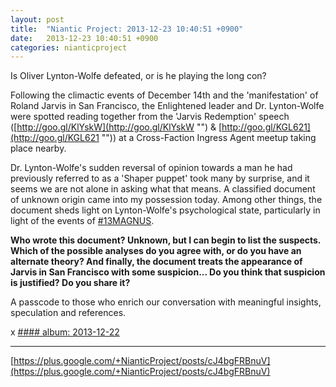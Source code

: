 ```yaml
---
layout: post
title:  "Niantic Project: 2013-12-23 10:40:51 +0900"
date:   2013-12-23 10:40:51 +0900
categories: nianticproject
---
```

Is Oliver Lynton-Wolfe defeated, or is he playing the long con?

Following the climactic events of December 14th and the 'manifestation' of Roland Jarvis in San Francisco, the Enlightened leader and Dr. Lynton-Wolfe were spotted reading together from the 'Jarvis Redemption' speech ([http://goo.gl/KlYskW](http://goo.gl/KlYskW "") &amp; [http://goo.gl/KGL621](http://goo.gl/KGL621 "")) at a Cross-Faction Ingress Agent meetup taking place nearby.

Dr. Lynton-Wolfe's sudden reversal of opinion towards a man he had previously referred to as a 'Shaper puppet' took many by surprise, and it seems we are not alone in asking what that means. A classified document of unknown origin came into my possession today. Among other things, the document sheds light on Lynton-Wolfe's psychological state, particularly in light of the events of [#13MAGNUS](https://plus.google.com/s/%2313MAGNUS "").

**Who wrote this document? Unknown, but I can begin to list the suspects. Which of the possible analyses do you agree with, or do you have an alternate theory? And finally, the document treats the appearance of Jarvis in San Francisco with some suspicion... Do you think that suspicion is justified? Do you share it?**

A passcode to those who enrich our conversation with meaningful insights, speculation and references.

x
[#### album: 2013-12-22](https://plus.google.com/photos/105211554081025512763/albums/5960395760348586577 "")
- - -
[https://plus.google.com/+NianticProject/posts/cJ4bgFRBnuV](https://plus.google.com/+NianticProject/posts/cJ4bgFRBnuV)
